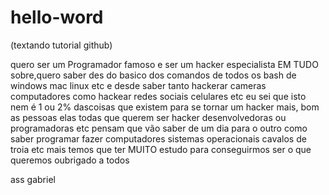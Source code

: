 # hello-word
(textando tutorial github)

quero ser um Programador famoso
e ser um hacker especialista EM TUDO sobre,quero saber des do basico dos comandos de todos os bash de windows mac linux  etc e  desde saber tanto hackerar cameras computadores como hackear redes sociais  celulares  etc
eu sei que isto nem é 1 ou 2% dascoisas que existem para se tornar um hacker mais, bom as pessoas elas todas que querem ser hacker desenvolvedoras ou programadoras etc pensam que vão saber de um dia para o outro como saber programar fazer computadores sistemas operacionais cavalos de troia etc mais temos que ter MUITO estudo para conseguirmos ser o que queremos oubrigado a todos 

ass gabriel 
